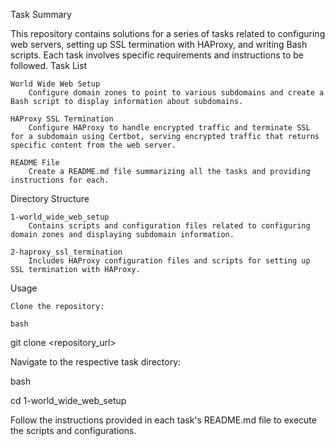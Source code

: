 Task Summary

This repository contains solutions for a series of tasks related to configuring web servers, setting up SSL termination with HAProxy, and writing Bash scripts. Each task involves specific requirements and instructions to be followed.
Task List

    World Wide Web Setup
        Configure domain zones to point to various subdomains and create a Bash script to display information about subdomains.

    HAProxy SSL Termination
        Configure HAProxy to handle encrypted traffic and terminate SSL for a subdomain using Certbot, serving encrypted traffic that returns specific content from the web server.

    README File
        Create a README.md file summarizing all the tasks and providing instructions for each.

Directory Structure

    1-world_wide_web_setup
        Contains scripts and configuration files related to configuring domain zones and displaying subdomain information.

    2-haproxy_ssl_termination
        Includes HAProxy configuration files and scripts for setting up SSL termination with HAProxy.

Usage

    Clone the repository:

    bash

git clone <repository_url>

Navigate to the respective task directory:

bash

cd 1-world_wide_web_setup

Follow the instructions provided in each task's README.md file to execute the scripts and configurations.
